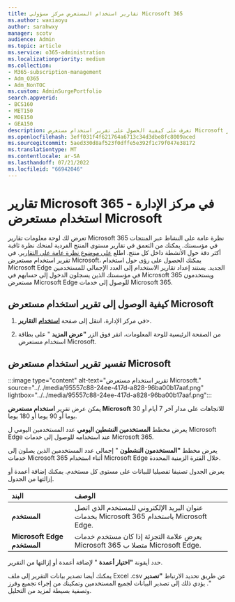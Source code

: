 ```yaml
---
title: تقارير استخدام المستعرض مركز مسؤولي Microsoft 365
ms.author: waxiaoyu
author: sarahwxy
manager: scotv
audience: Admin
ms.topic: article
ms.service: o365-administration
ms.localizationpriority: medium
ms.collection:
- M365-subscription-management
- Adm_O365
- Adm_NonTOC
ms.custom: AdminSurgePortfolio
search.appverid:
- BCS160
- MET150
- MOE150
- GEA150
description: تعرف على كيفية الحصول على تقرير استخدام مستعرض Microsoft باستخدام لوحة معلومات تقارير Microsoft 365 في مركز مسؤولي Microsoft 365.
ms.openlocfilehash: 3eff031f4f621764a6713c34d3dbe8fc8009aced
ms.sourcegitcommit: 5aed330d8af523f0dffe5e392f1c79f047e38172
ms.translationtype: MT
ms.contentlocale: ar-SA
ms.lasthandoff: 07/21/2022
ms.locfileid: "66942046"
---
```

# <a name="microsoft-365-reports-in-the-admin-center---microsoft-browser-usage"></a>تقارير Microsoft 365 في مركز الإدارة - استخدام مستعرض Microsoft

تعرض لك لوحة معلومات تقارير Microsoft 365 نظرة عامة على النشاط عبر المنتجات في مؤسستك. يمكنك من التعمق في تقارير مستوى المنتج الفردية لمنحك نظرة ثاقبة أكثر دقة حول الأنشطة داخل كل منتج. اطلع [على موضوع نظرة عامة على التقارير](activity-reports.md). في تقرير استخدام مستعرض Microsoft، يمكنك الحصول على رؤى حول استخدام Microsoft Edge الجديد. يستند إعداد تقارير الاستخدام إلى العدد الإجمالي للمستخدمين في مؤسستك الذين يسجلون الدخول إلى حسابهم في Microsoft 365 ويستخدمون مستعرض Microsoft Edge للوصول إلى خدمات Microsoft 365.

## <a name="how-to-get-to-the-microsoft-browser-usage-report"></a>كيفية الوصول إلى تقرير استخدام مستعرض Microsoft

1. في مركز الإدارة، انتقل إلى صفحة <b><a href="https://go.microsoft.com/fwlink/p/?linkid=2074756" target="_blank">استخدام</a></b> **التقارير**\>.

2. من الصفحة الرئيسية للوحة المعلومات، انقر فوق الزر **"عرض المزيد** " على بطاقة استخدام مستعرض Microsoft.


## <a name="interpret-the-microsoft-browser-usage-report"></a>تفسير تقرير استخدام مستعرض Microsoft

:::image type="content" alt-text="تقرير استخدام مستعرض Microsoft." source="../../media/95557c88-24ee-417d-a828-96ba00b17aaf.png" lightbox="../../media/95557c88-24ee-417d-a828-96ba00b17aaf.png":::

يمكن عرض تقرير **استخدام مستعرض Microsoft** للاتجاهات على مدار آخر 7 أيام أو 30 يوما أو 90 يوما أو 180 يوما. 

يعرض مخطط **المستخدمين النشطين اليومي** عدد المستخدمين اليومي ل Microsoft Edge عند استخدامه للوصول إلى خدمات Microsoft 365.

يعرض مخطط **"المستخدمون النشطون** " إجمالي عدد المستخدمين الذين يصلون إلى خدمات Microsoft 365 أثناء استخدام Microsoft Edge خلال الفترة الزمنية المحددة.

يعرض الجدول تصنيفا تفصيليا للبيانات على مستوى كل مستخدم. يمكنك إضافة أعمدة أو إزالتها من الجدول.

|البند|الوصف|
|:-----|:-----|
|**المستخدم** | عنوان البريد الإلكتروني للمستخدم الذي اتصل بخدمات Microsoft 365 باستخدام Microsoft Edge.|
| **Microsoft Edge المستخدم**| يعرض علامة التجزئة إذا كان مستخدم خدمات Microsoft 365 متصلا ب Microsoft Edge.|

حدد أيقونة **"اختيار أعمدة** " لإضافة أعمدة أو إزالتها من التقرير.

يمكنك أيضا تصدير بيانات التقرير إلى ملف Excel .csv عن طريق تحديد الارتباط **"تصدير** ". يؤدي ذلك إلى تصدير البيانات لجميع المستخدمين وتمكينك من إجراء تجميع وفرز وتصفية بسيطة لمزيد من التحليل. 

